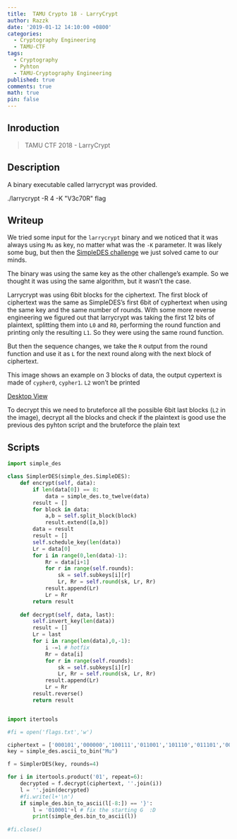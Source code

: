 ```yaml
---
title:  TAMU Crypto 18 - LarryCrypt
author: Razzk
date: '2019-01-12 14:10:00 +0800'
categories:
  - Cryptography Engineering 
  - TAMU-CTF
tags:
  - Cryptography
  - Pyhton
  - TAMU-Cryptography Engineering
published: true
comments: true
math: true
pin: false
---
```


## Inroduction

>  TAMU CTF 2018 - LarryCrypt 

## Description

A binary executable called larrycrypt was provided.

./larrycrypt -R 4 -K "V3c70R" flag

## Writeup

We tried some input for the `larrycrypt` binary and we noticed that it was always using `Mu` as key, no matter what was the `-K` parameter.
It was likely some bug, but then the [SimpleDES challenge](https://razzk.net/posts/TAMU-18-SimpleDES/)  we just solved came to our minds.

The binary was using the same key as the other challenge’s example.
So we thought it was using the same algorithm, but it wasn’t the case.

Larrycrypt was using 6bit blocks for the ciphertext.
The first block of ciphertext was the same as SimpleDES’s first 6bit of cyphertext when using the same key and the same number of rounds. With some more reverse engineering we figured out that larrycrypt was taking the first 12 bits of plaintext, splitting them into `L0` and `R0`, performing the round function and printing only the resulting `L1`.
So they were using the same round function.

But then the sequence changes, we take the `R` output from the round function and use it as `L` for the next round along with the next block of ciphertext.

This image shows an example on 3 blocks of data, the output cypertext is made of `cypher0`, `cypher1`. `L2` won’t be printed

[Desktop View](/assets/img/sample/larryscheme.png)

To decrypt this we need to bruteforce all the possible 6bit last blocks (`L2` in the image), decrypt all the blocks and check if the plaintext is good use the previous des pyhton script and the bruteforce the plain text 

## Scripts 
  
```python
import simple_des

class SimplerDES(simple_des.SimpleDES):
    def encrypt(self, data):
        if len(data[0]) == 8:
            data = simple_des.to_twelve(data)
        result = []
        for block in data:
            a,b = self.split_block(block)
            result.extend([a,b])
        data = result
        result = []
        self.schedule_key(len(data))
        Lr = data[0]
        for i in range(0,len(data)-1):
            Rr = data[i+1]
            for r in range(self.rounds):
                sk = self.subkeys[i][r]
                Lr, Rr = self.round(sk, Lr, Rr)
            result.append(Lr)
            Lr = Rr
        return result
    
    def decrypt(self, data, last):
        self.invert_key(len(data))
        result = []
        Lr = last
        for i in range(len(data),0,-1):
            i -=1 # hotfix
            Rr = data[i]
            for r in range(self.rounds):
                sk = self.subkeys[i][r]
                Lr, Rr = self.round(sk, Lr, Rr)
            result.append(Lr)
            Lr = Rr
        result.reverse()
        return result


import itertools

#fi = open('flags.txt','w')

ciphertext = ['000101','000000','100111','011001','101110','011101','001110','101111','010001','101111','110000','001001','110010','111011','110111','010001','000100','101011','100010','100010','000001','010100','001111','010010','111110','001110','000111']
key = simple_des.ascii_to_bin("Mu")

f = SimplerDES(key, rounds=4)

for i in itertools.product('01', repeat=6):
    decrypted = f.decrypt(ciphertext, ''.join(i))
    l = ''.join(decrypted)
    #fi.write(l+'\n')
    if simple_des.bin_to_ascii(l[-8:]) == '}':
        l = '010001'+l # fix the starting G  :D
        print(simple_des.bin_to_ascii(l))
    
#fi.close()    
```


